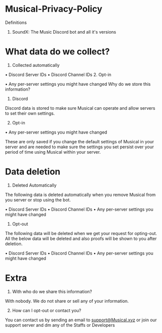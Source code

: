 # Musical-Privacy-Policy

Definitions

1. SoundX: The Music Discord bot and all it's versions

# What data do we collect?

1. Collected automatically

• Discord Server IDs
• Discord Channel IDs
2. Opt-in

• Any per-server settings you might have changed
Why do we store this information?

1. Discord

Discord data is stored to make sure Musical can operate and allow servers to set their own settings.

2. Opt-in

• Any per-server settings you might have changed

These are only saved if you change the default settings of Musical in your server and are needed to make sure the settings you set persist over your period of time using Musical within your server.

# Data deletion

1. Deleted Automatically

The following data is deleted automatically when you remove Musical from you server or stop using the bot.

• Discord Server IDs
• Discord Channel IDs
• Any per-server settings you might have changed
1. Opt-out

The following data will be deleted when we get your request for opting-out. All the below data will be deleted and also proofs will be shown to you after deletion.

• Discord Server IDs
• Discord Channel IDs
• Any per-server settings you might have changed

# Extra

1. With who do we share this information?

With nobody. We do not share or sell any of your information.

2. How can I opt-out or contact you?

You can contact us by sending an email to support@Musical.xyz or join our support server and dm any of the Staffs or Developers
